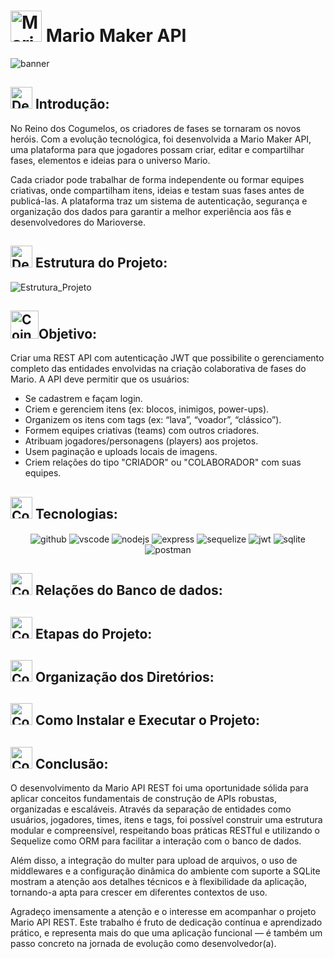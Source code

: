 # <img src="https://cdn3.emoji.gg/emojis/6189-mariobros-mariohello.gif" alt="Mario" width="50" height="50" /> Mario Maker API 

![banner](Imagens/Readme/Mario_poster.png)

##   <img src="https://cdn3.emoji.gg/emojis/9842-mariobros-mariorun.gif" alt="Descrição" width="35" height="35" /> Introdução:
No Reino dos Cogumelos, os criadores de fases se tornaram os novos heróis. Com a evolução tecnológica, foi desenvolvida a Mario Maker API, uma plataforma para que jogadores possam criar, editar e compartilhar fases, elementos e ideias para o universo Mario.

Cada criador pode trabalhar de forma independente ou formar equipes criativas, onde compartilham itens, ideias e testam suas fases antes de publicá-las. A plataforma traz um sistema de autenticação, segurança e organização dos dados para garantir a melhor experiência aos fãs e desenvolvedores do Marioverse.

## <img src="https://cdn3.emoji.gg/emojis/7853-mariobros-bowsersorry.gif" alt="Descrição" width="35" height="35" /> Estrutura do Projeto:
![Estrutura_Projeto](Imagens/Readme/)

## <img src="https://cdn3.emoji.gg/emojis/6861-luigidance.gif" alt="Coin" width="45" height="45" />Objetivo: 

Criar uma REST API com autenticação JWT que possibilite o gerenciamento completo das entidades envolvidas na criação colaborativa de fases do Mario. A API deve permitir que os usuários:
* Se cadastrem e façam login.
* Criem e gerenciem itens (ex: blocos, inimigos, power-ups).
* Organizem os itens com tags (ex: “lava”, “voador”, “clássico”).
* Formem equipes criativas (teams) com outros criadores.
* Atribuam jogadores/personagens (players) aos projetos.
* Usem paginação e uploads locais de imagens.
* Criem relações do tipo "CRIADOR" ou "COLABORADOR" com suas equipes.

## <img src="https://cdn3.emoji.gg/emojis/9271-mariobros-donkeykongfire.gif" alt="Coin" width="35" height="35" /> Tecnologias:

<div align="center" style="display: inline_block">
  <img align="center" alt="github" src="https://img.shields.io/badge/GitHub-181717?style=for-the-badge&logo=github&logoColor=white" />
  <img align="center" alt="vscode" src="https://img.shields.io/badge/Visual_Studio_Code-0078D4?style=for-the-badge&logo=visual%20studio%20code&logoColor=white" /> 
  <img align="center" alt="nodejs" src="https://img.shields.io/badge/Node.js-339933?style=for-the-badge&logo=node.js&logoColor=white" />
  <img align="center" alt="express" src="https://img.shields.io/badge/Express.js-000000?style=for-the-badge&logo=express&logoColor=white" />
  <img align="center" alt="sequelize" src="https://img.shields.io/badge/Sequelize-52B0E7?style=for-the-badge&logo=sequelize&logoColor=white" />
  <img align="center" alt="jwt" src="https://img.shields.io/badge/JWT-000000?style=for-the-badge&logo=jsonwebtokens&logoColor=white" />
  <img align="center" alt="sqlite" src="https://img.shields.io/badge/SQLite-003B57?style=for-the-badge&logo=sqlite&logoColor=white" />
  <img align="center" alt="postman" src="https://img.shields.io/badge/Postman-FF6C37?style=for-the-badge&logo=postman&logoColor=white" />
</div>

## <img src="https://cdn3.emoji.gg/emojis/9475-mariobros-toadhug.gif" alt="Coin" width="35" height="35" /> Relações do Banco de dados:

## <img src="https://cdn3.emoji.gg/emojis/8155-mariobros-yoshihungry.gif" alt="Coin" width="35" height="35" /> Etapas do Projeto:

## <img src="https://cdn3.emoji.gg/emojis/7673-mariobros-peachsmile.gif" alt="Coin" width="35" height="35" /> Organização dos Diretórios:

## <img src="https://cdn3.emoji.gg/emojis/9271-mariobros-donkeykongfire.gif" alt="Coin" width="35" height="35" /> Como Instalar e Executar o Projeto:

## <img src="https://cdn3.emoji.gg/emojis/1094-mariobros-luigicry.gif" alt="Coin" width="35" height="35" />  Conclusão:

O desenvolvimento da Mario API REST foi uma oportunidade sólida para aplicar conceitos fundamentais de construção de APIs robustas, organizadas e escaláveis. Através da separação de entidades como usuários, jogadores, times, itens e tags, foi possível construir uma estrutura modular e compreensível, respeitando boas práticas RESTful e utilizando o Sequelize como ORM para facilitar a interação com o banco de dados.

Além disso, a integração do multer para upload de arquivos, o uso de middlewares e a configuração dinâmica do ambiente com suporte a SQLite mostram a atenção aos detalhes técnicos e à flexibilidade da aplicação, tornando-a apta para crescer em diferentes contextos de uso. 

Agradeço imensamente a atenção e o interesse em acompanhar o projeto Mario API REST. Este trabalho é fruto de dedicação contínua e aprendizado prático, e representa mais do que uma aplicação funcional — é também um passo concreto na jornada de evolução como desenvolvedor(a).


